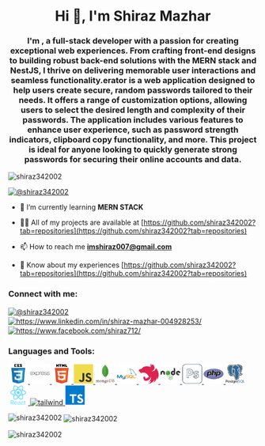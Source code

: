<h1 align="center">Hi 👋, I'm Shiraz Mazhar</h1>
<h3 align="center">I'm , a full-stack developer with a passion for creating exceptional web experiences. From crafting front-end designs to building robust back-end solutions with the MERN stack and NestJS, I thrive on delivering memorable user interactions and seamless functionality.erator is a web application designed to help users create secure, random passwords tailored to their needs. It offers a range of customization options, allowing users to select the desired length and complexity of their passwords. The application includes various features to enhance user experience, such as password strength indicators, clipboard copy functionality, and more. This project is ideal for anyone looking to quickly generate strong passwords for securing their online accounts and data.</h3>

<p align="left"> <img src="https://komarev.com/ghpvc/?username=shiraz342002&label=Profile%20views&color=0e75b6&style=flat" alt="shiraz342002" /> </p>

<p align="left"> <a href="https://twitter.com/@shiraz342002" target="blank"><img src="https://img.shields.io/twitter/follow/@shiraz342002?logo=twitter&style=for-the-badge" alt="@shiraz342002" /></a> </p>

- 🌱 I’m currently learning **MERN STACK**

- 👨‍💻 All of my projects are available at [https://github.com/shiraz342002?tab=repositories](https://github.com/shiraz342002?tab=repositories)

- 📫 How to reach me **imshiraz007@gmail.com**

- 📄 Know about my experiences [https://github.com/shiraz342002?tab=repositories](https://github.com/shiraz342002?tab=repositories)

<h3 align="left">Connect with me:</h3>
<p align="left">
<a href="https://twitter.com/@shiraz342002" target="blank"><img align="center" src="https://raw.githubusercontent.com/rahuldkjain/github-profile-readme-generator/master/src/images/icons/Social/twitter.svg" alt="@shiraz342002" height="30" width="40" /></a>
<a href="https://linkedin.com/in/https://www.linkedin.com/in/shiraz-mazhar-004928253/" target="blank"><img align="center" src="https://raw.githubusercontent.com/rahuldkjain/github-profile-readme-generator/master/src/images/icons/Social/linked-in-alt.svg" alt="https://www.linkedin.com/in/shiraz-mazhar-004928253/" height="30" width="40" /></a>
<a href="https://fb.com/https://www.facebook.com/shiraz712/" target="blank"><img align="center" src="https://raw.githubusercontent.com/rahuldkjain/github-profile-readme-generator/master/src/images/icons/Social/facebook.svg" alt="https://www.facebook.com/shiraz712/" height="30" width="40" /></a>
</p>

<h3 align="left">Languages and Tools:</h3>
<p align="left"> <a href="https://www.w3schools.com/css/" target="_blank" rel="noreferrer"> <img src="https://raw.githubusercontent.com/devicons/devicon/master/icons/css3/css3-original-wordmark.svg" alt="css3" width="40" height="40"/> </a> <a href="https://expressjs.com" target="_blank" rel="noreferrer"> <img src="https://raw.githubusercontent.com/devicons/devicon/master/icons/express/express-original-wordmark.svg" alt="express" width="40" height="40"/> </a> <a href="https://www.w3.org/html/" target="_blank" rel="noreferrer"> <img src="https://raw.githubusercontent.com/devicons/devicon/master/icons/html5/html5-original-wordmark.svg" alt="html5" width="40" height="40"/> </a> <a href="https://developer.mozilla.org/en-US/docs/Web/JavaScript" target="_blank" rel="noreferrer"> <img src="https://raw.githubusercontent.com/devicons/devicon/master/icons/javascript/javascript-original.svg" alt="javascript" width="40" height="40"/> </a> <a href="https://www.mongodb.com/" target="_blank" rel="noreferrer"> <img src="https://raw.githubusercontent.com/devicons/devicon/master/icons/mongodb/mongodb-original-wordmark.svg" alt="mongodb" width="40" height="40"/> </a> <a href="https://www.mysql.com/" target="_blank" rel="noreferrer"> <img src="https://raw.githubusercontent.com/devicons/devicon/master/icons/mysql/mysql-original-wordmark.svg" alt="mysql" width="40" height="40"/> </a> <a href="https://nestjs.com/" target="_blank" rel="noreferrer"> <img src="https://raw.githubusercontent.com/devicons/devicon/master/icons/nestjs/nestjs-plain.svg" alt="nestjs" width="40" height="40"/> </a> <a href="https://nodejs.org" target="_blank" rel="noreferrer"> <img src="https://raw.githubusercontent.com/devicons/devicon/master/icons/nodejs/nodejs-original-wordmark.svg" alt="nodejs" width="40" height="40"/> </a> <a href="https://www.photoshop.com/en" target="_blank" rel="noreferrer"> <img src="https://raw.githubusercontent.com/devicons/devicon/master/icons/photoshop/photoshop-line.svg" alt="photoshop" width="40" height="40"/> </a> <a href="https://www.php.net" target="_blank" rel="noreferrer"> <img src="https://raw.githubusercontent.com/devicons/devicon/master/icons/php/php-original.svg" alt="php" width="40" height="40"/> </a> <a href="https://www.postgresql.org" target="_blank" rel="noreferrer"> <img src="https://raw.githubusercontent.com/devicons/devicon/master/icons/postgresql/postgresql-original-wordmark.svg" alt="postgresql" width="40" height="40"/> </a> <a href="https://reactjs.org/" target="_blank" rel="noreferrer"> <img src="https://raw.githubusercontent.com/devicons/devicon/master/icons/react/react-original-wordmark.svg" alt="react" width="40" height="40"/> </a> <a href="https://tailwindcss.com/" target="_blank" rel="noreferrer"> <img src="https://www.vectorlogo.zone/logos/tailwindcss/tailwindcss-icon.svg" alt="tailwind" width="40" height="40"/> </a> <a href="https://www.typescriptlang.org/" target="_blank" rel="noreferrer"> <img src="https://raw.githubusercontent.com/devicons/devicon/master/icons/typescript/typescript-original.svg" alt="typescript" width="40" height="40"/> </a> </p>

<p><img align="left" src="https://github-readme-stats.vercel.app/api/top-langs?username=shiraz342002&show_icons=true&locale=en&layout=compact" alt="shiraz342002" /></p>

<p>&nbsp;<img align="center" src="https://github-readme-stats.vercel.app/api?username=shiraz342002&show_icons=true&locale=en" alt="shiraz342002" /></p>

<p><img align="center" src="https://github-readme-streak-stats.herokuapp.com/?user=shiraz342002&" alt="shiraz342002" /></p>
